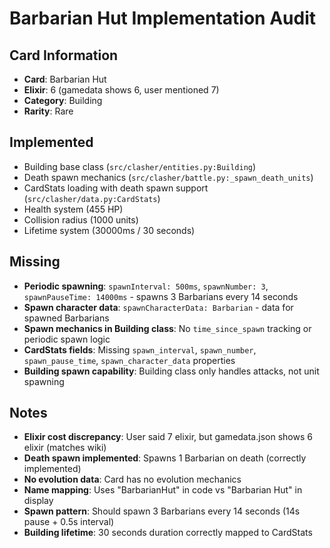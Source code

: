 # Barbarian Hut Implementation Audit

## Card Information
- **Card**: Barbarian Hut
- **Elixir**: 6 (gamedata shows 6, user mentioned 7)
- **Category**: Building
- **Rarity**: Rare

## Implemented
- Building base class (`src/clasher/entities.py:Building`)
- Death spawn mechanics (`src/clasher/battle.py:_spawn_death_units`)
- CardStats loading with death spawn support (`src/clasher/data.py:CardStats`)
- Health system (455 HP)
- Collision radius (1000 units)
- Lifetime system (30000ms / 30 seconds)

## Missing
- **Periodic spawning**: `spawnInterval: 500ms`, `spawnNumber: 3`, `spawnPauseTime: 14000ms` - spawns 3 Barbarians every 14 seconds
- **Spawn character data**: `spawnCharacterData: Barbarian` - data for spawned Barbarians
- **Spawn mechanics in Building class**: No `time_since_spawn` tracking or periodic spawn logic
- **CardStats fields**: Missing `spawn_interval`, `spawn_number`, `spawn_pause_time`, `spawn_character_data` properties
- **Building spawn capability**: Building class only handles attacks, not unit spawning

## Notes
- **Elixir cost discrepancy**: User said 7 elixir, but gamedata.json shows 6 elixir (matches wiki)
- **Death spawn implemented**: Spawns 1 Barbarian on death (correctly implemented)
- **No evolution data**: Card has no evolution mechanics
- **Name mapping**: Uses "BarbarianHut" in code vs "Barbarian Hut" in display
- **Spawn pattern**: Should spawn 3 Barbarians every 14 seconds (14s pause + 0.5s interval)
- **Building lifetime**: 30 seconds duration correctly mapped to CardStats